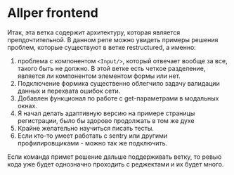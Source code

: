 <!-- This is a [Next.js](https://nextjs.org/) project bootstrapped with [`create-next-app`](https://github.com/vercel/next.js/tree/canary/packages/create-next-app). -->
# Allper frontend

Итак, эта ветка содержит архитектуру, которая является препдочтительной.
В данном репе можно увидеть примеры решения проблем, которые существуют в ветке restructured, а именно:
1) проблема с компонентом ```<Input/>```, который отвечает вообще за все, такого быть не должно. В этой ветке есть четкое разделение, является ли компонентом элементом формы или нет.
2) Подключение формика существенно облегчило задачу валидации данных и перехвата ошибок сети.
3) Добавлен функционал по работе с get-параметрами в модальных окнах.
4) Я начал делать адаптивную версию на примере страницы регистрации, было бы здорово продолжать в том же духе
5) Крайне желательно научиться писать тесты.
6) Если кто-то умеет работать с sentry или другими профилировщиками - можно так же подключить.

Если команда примет решение дальше поддерживать ветку, то ревью
кода уже будет однозначно проходить с реджектами и их будет много.

